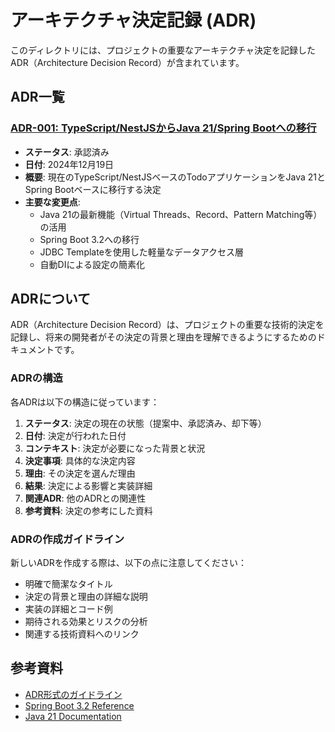# アーキテクチャ決定記録 (ADR)

このディレクトリには、プロジェクトの重要なアーキテクチャ決定を記録したADR（Architecture Decision Record）が含まれています。

## ADR一覧

### [ADR-001: TypeScript/NestJSからJava 21/Spring Bootへの移行](./ADR-001-java-spring-boot-migration.md)
- **ステータス**: 承認済み
- **日付**: 2024年12月19日
- **概要**: 現在のTypeScript/NestJSベースのTodoアプリケーションをJava 21とSpring Bootベースに移行する決定
- **主要な変更点**:
  - Java 21の最新機能（Virtual Threads、Record、Pattern Matching等）の活用
  - Spring Boot 3.2への移行
  - JDBC Templateを使用した軽量なデータアクセス層
  - 自動DIによる設定の簡素化

## ADRについて

ADR（Architecture Decision Record）は、プロジェクトの重要な技術的決定を記録し、将来の開発者がその決定の背景と理由を理解できるようにするためのドキュメントです。

### ADRの構造
各ADRは以下の構造に従っています：

1. **ステータス**: 決定の現在の状態（提案中、承認済み、却下等）
2. **日付**: 決定が行われた日付
3. **コンテキスト**: 決定が必要になった背景と状況
4. **決定事項**: 具体的な決定内容
5. **理由**: その決定を選んだ理由
6. **結果**: 決定による影響と実装詳細
7. **関連ADR**: 他のADRとの関連性
8. **参考資料**: 決定の参考にした資料

### ADRの作成ガイドライン
新しいADRを作成する際は、以下の点に注意してください：

- 明確で簡潔なタイトル
- 決定の背景と理由の詳細な説明
- 実装の詳細とコード例
- 期待される効果とリスクの分析
- 関連する技術資料へのリンク

## 参考資料
- [ADR形式のガイドライン](https://adr.github.io/)
- [Spring Boot 3.2 Reference](https://docs.spring.io/spring-boot/docs/3.2.0/reference/html/)
- [Java 21 Documentation](https://docs.oracle.com/en/java/javase/21/) 